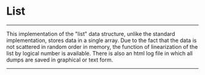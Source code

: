 # List

----------------------------------------------------------------------------------------------------------

This implementation of the "list" data structure, unlike the standard implementation, stores data in a single array. 
Due to the fact that the data is not scattered in random order in memory, the function of linearization of the list by logical number is available.
There is also an html log file in which all dumps are saved in graphical or text form.

----------------------------------------------------------------------------------------------------------